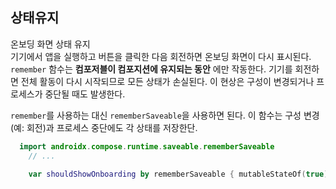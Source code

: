 ## 상태유지 
온보딩 화면 상태 유지\
기기에서 앱을 실행하고 버튼을 클릭한 다음 회전하면 온보딩 화면이 다시 표시된다. ```remember``` 함수는 **컴포저블이 컴포지션에 유지되는 동안** 에만 작동한다. 기기를 회전하면 전체 활동이 다시 시작되므로 모든 상태가 손실된다. 이 현상은 구성이 변경되거나 프로세스가 중단될 때도 발생한다.

```remember```를 사용하는 대신 ```rememberSaveable```을 사용하면 된다. 이 함수는 구성 변경(예: 회전)과 프로세스 중단에도 각 상태를 저장한단.

```kotlin
  import androidx.compose.runtime.saveable.rememberSaveable
    // ...

    var shouldShowOnboarding by rememberSaveable { mutableStateOf(true) }
```